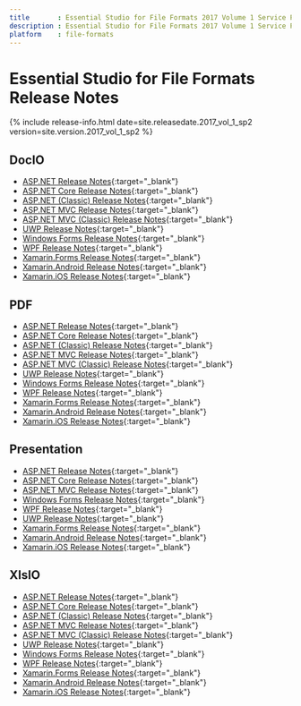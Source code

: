 ```yaml
---
title		: Essential Studio for File Formats 2017 Volume 1 Service Pack 2 Release Notes
description	: Essential Studio for File Formats 2017 Volume 1 Service Pack 2 Release Notes
platform	: file-formats
---
```


# Essential Studio for File Formats Release Notes

{% include release-info.html date=site.releasedate.2017_vol_1_sp2 version=site.version.2017_vol_1_sp2 %} 

## DocIO

* [ASP.NET Release Notes](/aspnet/release-notes/v15.1.0.41#docio){:target="_blank"}
* [ASP.NET Core Release Notes](/aspnet-core/release-notes/v15.1.0.41#docio){:target="_blank"}
* [ASP.NET (Classic) Release Notes](/aspnet-classic/release-notes/v15.1.0.41#docio){:target="_blank"}
* [ASP.NET MVC Release Notes](/aspnetmvc/release-notes/v15.1.0.41#docio){:target="_blank"}
* [ASP.NET MVC (Classic) Release Notes](/aspnetmvc-classic/release-notes/v15.1.0.41#docio){:target="_blank"}
* [UWP Release Notes](/uwp/release-notes/v15.1.0.41#docio){:target="_blank"}
* [Windows Forms Release Notes](/windowsforms/release-notes/v15.1.0.41#docio){:target="_blank"}
* [WPF Release Notes](/wpf/release-notes/v15.1.0.41#docio){:target="_blank"}
* [Xamarin.Forms Release Notes](/xamarin/release-notes/v15.1.0.41#docio){:target="_blank"}
* [Xamarin.Android Release Notes](/xamarin-android/release-notes/v15.1.0.41#docio){:target="_blank"}
* [Xamarin.iOS Release Notes](/xamarin-ios/release-notes/v15.1.0.41#docio){:target="_blank"}

## PDF

* [ASP.NET Release Notes](/aspnet/release-notes/v15.1.0.41#pdf){:target="_blank"}
* [ASP.NET Core Release Notes](/aspnet-core/release-notes/v15.1.0.41#pdf){:target="_blank"}
* [ASP.NET (Classic) Release Notes](/aspnet-classic/release-notes/v15.1.0.41#pdf){:target="_blank"}
* [ASP.NET MVC Release Notes](/aspnetmvc/release-notes/v15.1.0.41#pdf){:target="_blank"}
* [ASP.NET MVC (Classic) Release Notes](/aspnetmvc-classic/release-notes/v15.1.0.41#pdf){:target="_blank"}
* [UWP Release Notes](/uwp/release-notes/v15.1.0.41#pdf){:target="_blank"}
* [Windows Forms Release Notes](/windowsforms/release-notes/v15.1.0.41#pdf){:target="_blank"}
* [WPF Release Notes](/wpf/release-notes/v15.1.0.41#pdf){:target="_blank"}
* [Xamarin.Forms Release Notes](/xamarin/release-notes/v15.1.0.41#pdf){:target="_blank"}
* [Xamarin.Android Release Notes](/xamarin-android/release-notes/v15.1.0.41#pdf){:target="_blank"}
* [Xamarin.iOS Release Notes](/xamarin-ios/release-notes/v15.1.0.41#pdf){:target="_blank"}

## Presentation

* [ASP.NET Release Notes](/aspnet/release-notes/v15.1.0.41#presentation){:target="_blank"}
* [ASP.NET Core Release Notes](/aspnet-core/release-notes/v15.1.0.41#presentation){:target="_blank"}
* [ASP.NET MVC Release Notes](/aspnetmvc/release-notes/v15.1.0.41#presentation){:target="_blank"}
* [Windows Forms Release Notes](/windowsforms/release-notes/v15.1.0.41#presentation){:target="_blank"}
* [WPF Release Notes](/wpf/release-notes/v15.1.0.41#presentation){:target="_blank"}
* [UWP Release Notes](/uwp/release-notes/v15.1.0.41#presentation){:target="_blank"}
* [Xamarin.Forms Release Notes](/xamarin/release-notes/v15.1.0.41#presentation){:target="_blank"}
* [Xamarin.Android Release Notes](/xamarin-android/release-notes/v15.1.0.41#presentation){:target="_blank"}
* [Xamarin.iOS Release Notes](/xamarin-ios/release-notes/v15.1.0.41#presentation){:target="_blank"}

## XlsIO

* [ASP.NET Release Notes](/aspnet/release-notes/v15.1.0.41#xlsio){:target="_blank"}
* [ASP.NET Core Release Notes](/aspnet-core/release-notes/v15.1.0.41#xlsio){:target="_blank"}
* [ASP.NET (Classic) Release Notes](/aspnet-classic/release-notes/v15.1.0.41#xlsio){:target="_blank"}
* [ASP.NET MVC Release Notes](/aspnetmvc/release-notes/v15.1.0.41#xlsio){:target="_blank"}
* [ASP.NET MVC (Classic) Release Notes](/aspnetmvc-classic/release-notes/v15.1.0.41#xlsio){:target="_blank"}
* [UWP Release Notes](/uwp/release-notes/v15.1.0.41#xlsio){:target="_blank"}
* [Windows Forms Release Notes](/windowsforms/release-notes/v15.1.0.41#xlsio){:target="_blank"}
* [WPF Release Notes](/wpf/release-notes/v15.1.0.41#xlsio){:target="_blank"}
* [Xamarin.Forms Release Notes](/xamarin/release-notes/v15.1.0.41#xlsio){:target="_blank"}
* [Xamarin.Android Release Notes](/xamarin-android/release-notes/v15.1.0.41#xlsio){:target="_blank"}
* [Xamarin.iOS Release Notes](/xamarin-ios/release-notes/v15.1.0.41#xlsio){:target="_blank"}